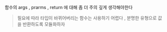 함수의 args , prarms , return 에 대해 좀 더 주의 깊게 생각해야한다
> 필요에 따라 타입이 바뀌어버리는 함수는 사용하기 어렵다 , 분명한 유형으로 값을 반환하도록 모듈화하자

